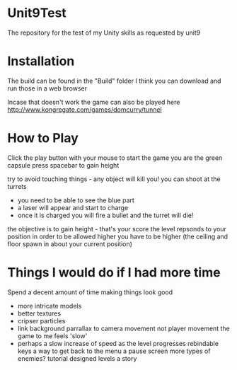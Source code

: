 Unit9Test
=========

The repository for the test of my Unity skills as requested by unit9

Installation
============
The build can be found in the "Build" folder
I think you can download and run those in a web browser

Incase that doesn't work the game can also be played here
http://www.kongregate.com/games/domcurry/tunnel

How to Play
===========
Click the play button with your mouse to start the game
you are the green capsule
press spacebar to gain height

try to avoid touching things - any object will kill you!
you can shoot at the turrets
 - you need to be able to see the blue part
 - a laser will appear and start to charge
 - once it is charged you will fire a bullet and the turret will die!
  
the objective is to gain height - that's your score
the level repsonds to your position
in order to be allowed higher you have to be higher 
(the ceiling and floor spawn in about your current position)

Things I would do if I had more time
====================================
Spend a decent amount of time making things look good
 - more intricate models
 - better textures
 - cripser particles
 - link background parrallax to camera movement not player movement
the game to me feels 'slow' 
 - perhaps a slow increase of speed as the level progresses
rebindable keys
a way to get back to the menu
a pause screen
more types of enemies?
tutorial
designed levels
a story
